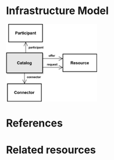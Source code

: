 # Infrastructure Model

<img src="figures/Catalog.jpg" alt="Catalog" width="250px"></img>

# References

# Related resources


